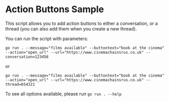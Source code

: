 # Action Buttons Sample

This script allows you to add action buttons to either a conversation, or a thread (you can also add them when you create a new thread).

You can run the script with parameters:

```
go run . --message="films available" --buttontext="book at the cinema" --action="open_url" --url="https://www.cinemachainsrus.co.uk" --conversation=123456
```

or
```
go run . --message="films available" --buttontext="book at the cinema" --action="open_url" --url="https://www.cinemachainsrus.co.uk" --thread=654321
```

To see all options available, please run `go run . --help`